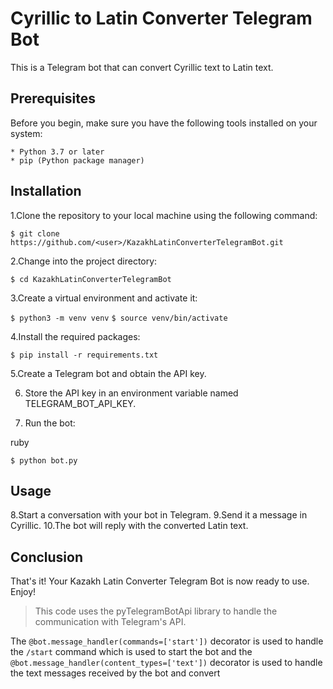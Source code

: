 # Cyrillic to Latin Converter Telegram Bot

This is a Telegram bot that can convert Cyrillic text to Latin text.

## Prerequisites

Before you begin, make sure you have the following tools installed on your system:

    * Python 3.7 or later
    * pip (Python package manager)


## Installation

1.Clone the repository to your local machine using the following command:


`$ git clone https://github.com/<user>/KazakhLatinConverterTelegramBot.git` 

2.Change into the project directory:

`$ cd KazakhLatinConverterTelegramBot`

3.Create a virtual environment and activate it:

`$ python3 -m venv venv`
`$ source venv/bin/activate`

4.Install the required packages:

`$ pip install -r requirements.txt`

5.Create a Telegram bot and obtain the API key.

6. Store the API key in an environment variable named TELEGRAM_BOT_API_KEY.

7. Run the bot:

ruby

`$ python bot.py`

## Usage

8.Start a conversation with your bot in Telegram.
9.Send it a message in Cyrillic.
10.The bot will reply with the converted Latin text.

## Conclusion

That's it! Your Kazakh Latin Converter Telegram Bot is now ready to use. Enjoy!





> This code uses the pyTelegramBotApi library to handle the communication with Telegram's API.

The `@bot.message_handler(commands=['start'])` decorator is used to handle the `/start` command which is used to start the bot and the `@bot.message_handler(content_types=['text'])` decorator is used to handle the text messages received by the bot and convert

